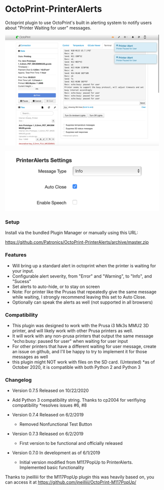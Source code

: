 # OctoPrint-PrinterAlerts

Octoprint plugin to use OctoPrint's built in alerting system to notify users about "Printer Waiting for user" messages.

![screenshot](screenshot.png)

![screenshot](settings.png)


### Setup

Install via the bundled Plugin Manager or manually using this URL:

https://github.com/Patronics/OctoPrint-PrinterAlerts/archive/master.zip

### Features
* Will bring up a standard alert in octoprint when the printer is waiting for your input.
* Configurable alert severity, from "Error" and "Warning", to "Info", and "Sucess"
* Set alerts to auto-hide, or to stay on screen
 * Note: For printer like the Prusas that repeatedly give the same message while waiting, I strongly recommend leaving this set to Auto Close.
* Optionally can speak the alerts as well (not supported in all browsers)


### Compatibility 
* This plugin was designed to work with the Prusa i3 Mk3s MMU2 3D printer, and will likely work with other Prusa printers as well. 
* It will work with any non-prusa printers that output the same message "echo:busy: paused for user" when waiting for user input
* For other printers that have a different waiting for user message, create an issue on github, and I'll be happy to try to implement it for those messages as well
* this plugin might NOT work with files on the SD card. (Untested)
*as of October 2020, it is compatible with both Python 2 and Python 3

### Changelog

* Version 0.7.5 Released on 10/22/2020
 * Add Python 3 compatibility string. Thanks to cp2004 for verifiying compatibility
  *resolves issues #6, #8

* Version 0.7.4 Released on 6/2/2019
  * Removed Nonfunctional Test Button

* Version 0.7.3 Released on 6/2/2019
  * First version to be functional and officially released

* Version 0.7.0 In development as of 6/1/2019
   * Initial version modified from M117PopUp to PrinterAlerts. Implemented basic functionality


Thanks to jneilliii for the M117PopUp plugin this was heavily based on, you can access it at https://github.com/jneilliii/OctoPrint-M117PopUp/
